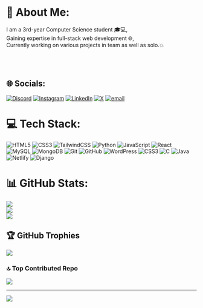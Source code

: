 # 💫 About Me:
I am a 3rd-year Computer Science student 🎓💻,<br>Gaining expertise in full-stack web development 🌐,<br>Currently working on various projects in team as well as solo.💥<br><br><br><br>


## 🌐 Socials:
[![Discord](https://img.shields.io/badge/Discord-%237289DA.svg?logo=discord&logoColor=white)](https://discord.gg/4zzKR4Gw) [![Instagram](https://img.shields.io/badge/Instagram-%23E4405F.svg?logo=Instagram&logoColor=white)](https://instagram.com/__ankit_singh23) [![LinkedIn](https://img.shields.io/badge/LinkedIn-%230077B5.svg?logo=linkedin&logoColor=white)](https://linkedin.com/in/ankit101104) [![X](https://img.shields.io/badge/X-black.svg?logo=X&logoColor=white)](https://x.com/Ankitsingh2310) [![email](https://img.shields.io/badge/Email-D14836?logo=gmail&logoColor=white)](mailto:as23022004@gmail.com) 

# 💻 Tech Stack:
![HTML5](https://img.shields.io/badge/html5-%23E34F26.svg?style=for-the-badge&logo=html5&logoColor=white) ![CSS3](https://img.shields.io/badge/css3-%231572B6.svg?style=for-the-badge&logo=css3&logoColor=white) ![TailwindCSS](https://img.shields.io/badge/tailwindcss-%2338B2AC.svg?style=for-the-badge&logo=tailwind-css&logoColor=white) ![Python](https://img.shields.io/badge/python-3670A0?style=for-the-badge&logo=python&logoColor=ffdd54) ![JavaScript](https://img.shields.io/badge/javascript-%23323330.svg?style=for-the-badge&logo=javascript&logoColor=%23F7DF1E) ![React](https://img.shields.io/badge/react-%2320232a.svg?style=for-the-badge&logo=react&logoColor=%2361DAFB) ![MySQL](https://img.shields.io/badge/mysql-4479A1.svg?style=for-the-badge&logo=mysql&logoColor=white) ![MongoDB](https://img.shields.io/badge/MongoDB-%234ea94b.svg?style=for-the-badge&logo=mongodb&logoColor=white) ![Git](https://img.shields.io/badge/git-%23F05033.svg?style=for-the-badge&logo=git&logoColor=white) ![GitHub](https://img.shields.io/badge/github-%23121011.svg?style=for-the-badge&logo=github&logoColor=white) ![WordPress](https://img.shields.io/badge/WordPress-%23117AC9.svg?style=for-the-badge&logo=WordPress&logoColor=white) ![CSS3](https://img.shields.io/badge/css3-%231572B6.svg?style=for-the-badge&logo=css3&logoColor=white) ![C](https://img.shields.io/badge/c-%2300599C.svg?style=for-the-badge&logo=c&logoColor=white) ![Java](https://img.shields.io/badge/java-%23ED8B00.svg?style=for-the-badge&logo=openjdk&logoColor=white) ![Netlify](https://img.shields.io/badge/netlify-%23000000.svg?style=for-the-badge&logo=netlify&logoColor=#00C7B7) ![Django](https://img.shields.io/badge/django-%23092E20.svg?style=for-the-badge&logo=django&logoColor=white)
# 📊 GitHub Stats:
![](https://github-readme-stats.vercel.app/api?username=Ankit101104&theme=blue_navy&hide_border=false&include_all_commits=false&count_private=false)<br/>
![](https://github-readme-streak-stats.herokuapp.com/?user=Ankit101104&theme=blue_navy&hide_border=false)<br/>
![](https://github-readme-stats.vercel.app/api/top-langs/?username=Ankit101104&theme=blue_navy&hide_border=false&include_all_commits=false&count_private=false&layout=compact)

## 🏆 GitHub Trophies
![](https://github-profile-trophy.vercel.app/?username=Ankit101104&theme=radical&no-frame=false&no-bg=true&margin-w=4)

### 🔝 Top Contributed Repo
![](https://github-contributor-stats.vercel.app/api?username=Ankit101104&limit=5&theme=dark&combine_all_yearly_contributions=true)

---
[![](https://visitcount.itsvg.in/api?id=Ankit101104&icon=0&color=0)](https://visitcount.itsvg.in)

<!-- Proudly created with GPRM ( https://gprm.itsvg.in ) -->
